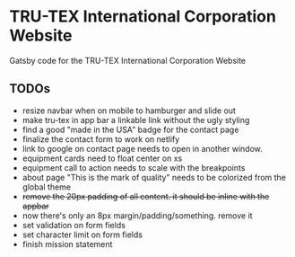 # TRU-TEX International Corporation Website

Gatsby code for the TRU-TEX International Corporation Website

## TODOs
* resize navbar when on mobile to hamburger and slide out
* make tru-tex in app bar a linkable link without the ugly styling
* find a good "made in the USA" badge for the contact page
* finalize the contact form to work on netlify
* link to google on contact page needs to open in another window.
* equipment cards need to float center on xs
* equipment call to action needs to scale with the breakpoints
* about page "This is the mark of quality" needs to be colorized from the global theme
* ~~remove the 20px padding of all content. it should be inline with the appbar~~
* now there's only an 8px margin/padding/something. remove it
* set validation on form fields
* set character limit on form fields
* finish mission statement
